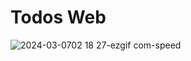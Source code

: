 # Todos Web

![2024-03-0702 18 27-ezgif com-speed](https://github.com/heoMint/TodoList-react-ts/assets/121214030/2284a8eb-b6ec-4537-96b2-cd8f97d61797)
